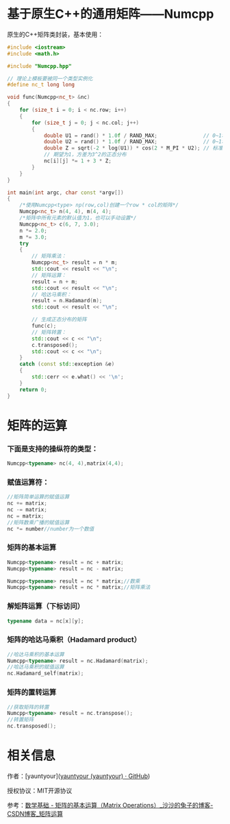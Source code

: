 # **基于原生C++的通用矩阵——Numcpp**

原生的C++矩阵类封装，基本使用：

```c++
#include <iostream>
#include <math.h>

#include "Numcpp.hpp"

// 理论上模板要被同一个类型实例化
#define nc_t long long

void func(Numcpp<nc_t> &nc)
{
    for (size_t i = 0; i < nc.row; i++)
    {
        for (size_t j = 0; j < nc.col; j++)
        {
            double U1 = rand() * 1.0f / RAND_MAX;               // 0~1均匀分布
            double U2 = rand() * 1.0f / RAND_MAX;               // 0~1均匀分布
            double Z = sqrt(-2 * log(U1)) * cos(2 * M_PI * U2); // 标准正态分布
            // 期望为1，方差为3^2的正态分布
            nc[i][j] *= 1 + 3 * Z;
        }
    }
}

int main(int argc, char const *argv[])
{
    /*使用Numcpp<type> np(row,col)创建一个row * col的矩阵*/
    Numcpp<nc_t> n(4, 4), m(4, 4);
    /*矩阵中所有元素的默认值为1，也可以手动设置*/
    Numcpp<nc_t> c(6, 7, 3.0);
    n *= 2.0;
    m *= 3.0;
    try
    {
        // 矩阵乘法：
        Numcpp<nc_t> result = n * m;
        std::cout << result << "\n";
        // 矩阵运算：
        result = n + m;
        std::cout << result << "\n";
        // 哈达马乘积：
        result = n.Hadamard(m);
        std::cout << result << "\n";

        // 生成正态分布的矩阵
        func(c);
        // 矩阵转置：
        std::cout << c << "\n";
        c.transposed();
        std::cout << c << "\n";
    }
    catch (const std::exception &e)
    {
        std::cerr << e.what() << '\n';
    }
    return 0;
}
```

# **矩阵的运算**

### 下面是支持的操纵符的类型：

```c++
Numcpp<typename> nc(4, 4),matrix(4,4);
```

### 赋值运算符：

```c++
//矩阵简单运算的赋值运算
nc += matrix;
nc -= matrix;
nc = matrix;
//矩阵数乘广播的赋值运算
nc *= number//number为一个数值
```

### 矩阵的基本运算

```c++
Numcpp<typename> result = nc + matrix;
Numcpp<typename> result = nc - matrix;

Numcpp<typename> result = nc * matrix;//数乘
Numcpp<typename> result = nc * matrix;//矩阵乘法
```

### 解矩阵运算（下标访问）

```c++
typename data = nc[x][y];
```

### 矩阵的哈达马乘积（Hadamard product）

```c++
//哈达马乘积的基本运算
Numcpp<typename> result = nc.Hadamard(matrix);
//哈达马乘积的赋值运算
nc.Hadamard_self(matrix);
```

### 矩阵的置转运算

```c++
//获取矩阵的转置
Numcpp<typename> result = nc.transpose();
//转置矩阵
nc.transposed();
```

# 相关信息

作者：[yauntyour]([yauntyour (yauntyour) · GitHub](https://github.com/yauntyour/))

授权协议：MIT开源协议

参考：[数学基础 - 矩阵的基本运算（Matrix Operations）_沙沙的兔子的博客-CSDN博客_矩阵运算](https://blog.csdn.net/darkrabbit/article/details/80025935)
